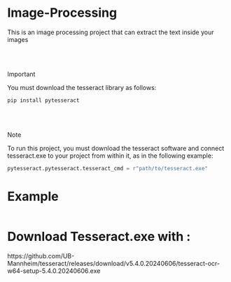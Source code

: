 # Image-Processing
This is an image processing project that can extract the text inside your images

<br>
<br>

> [!IMPORTANT]  
You must download the tesseract library as follows:<br>

```powershell
pip install pytesseract
```

<br>
<br>

> [!NOTE]
> To run this project, you must download the tesseract software and connect tesseract.exe to your project from within it, as in the following example:
>
> ```python
> pytesseract.pytesseract.tesseract_cmd = r"path/to/tesseract.exe"
> ```
>
> # Example
>
> ```python
> ```

# Download Tesseract.exe with :
<p>https://github.com/UB-Mannheim/tesseract/releases/download/v5.4.0.20240606/tesseract-ocr-w64-setup-5.4.0.20240606.exe</p>


